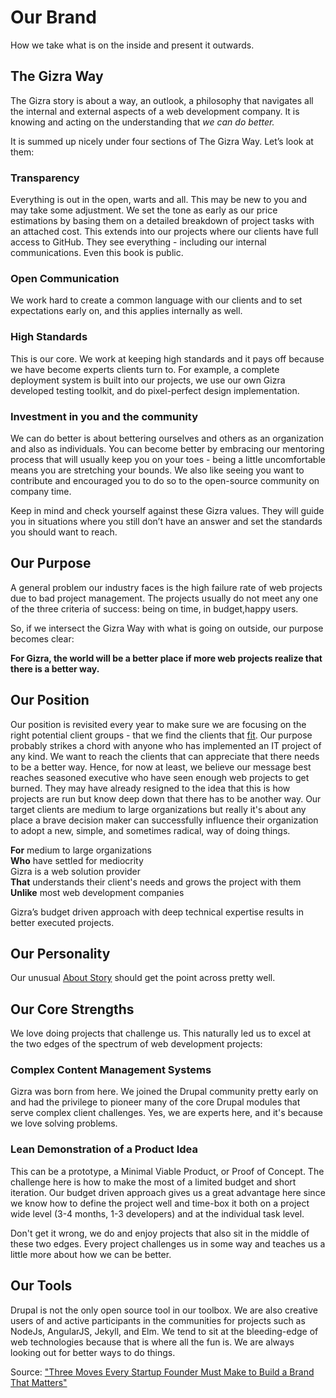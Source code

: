 # Our Brand
How we take what is on the inside and present it outwards.  

## The Gizra Way

The Gizra story is about a way, an outlook, a philosophy that navigates all the internal and external aspects of a web development company. It is knowing and acting on the understanding that *we can do better.*

It is summed up nicely under four sections of The Gizra Way. Let’s look at them:

### Transparency  

Everything is out in the open, warts and all.  This may be new to you and may take some adjustment. We set the tone as early as our price estimations by basing them on a detailed breakdown of project tasks with an attached cost. This extends into our projects where our clients have full access to GitHub. They see everything - including our internal communications. Even this book is public. 

### Open Communication

We work hard to create a common language with our clients and to set expectations early on, and this applies internally as well.  

### High Standards

This is our core. We work at keeping high standards and it pays off because we have become experts clients turn to. For example, a complete deployment system is built into our projects, we use our own Gizra developed testing toolkit, and do pixel-perfect design implementation.

### Investment in you and the community

We can do better is about bettering ourselves and others as an organization and also as individuals.  You can become better by embracing our mentoring process that will usually keep you on your toes - being a little uncomfortable means you are stretching your bounds.  We also like seeing you want to contribute and encouraged you to do so to the open-source community on company time.

Keep in mind and check yourself against these Gizra values. They will guide you in situations where you still don’t have an answer and set the standards you should want to reach.

## Our Purpose

A general problem our industry faces is the high failure rate of web projects due to bad project management. The projects usually do not meet any one of the three criteria of success: being on time, in budget,happy users. 

So, if we intersect the Gizra Way with what is going on outside, our purpose becomes clear:

**For Gizra, the world will be a better place if more web projects realize that there is a better way.**

## Our Position

Our position is revisited every year to make sure we are focusing on the right potential client groups - that we find the clients that [fit](http://www.gizra.com/fit/). Our purpose probably strikes a chord with anyone who has implemented an IT project of any kind.  We want to reach the clients that can appreciate that there needs to be a better way.  Hence, for now at least, we believe our message best reaches seasoned executive who have seen enough web projects to get burned. They may have already resigned to the idea that this is how projects are run but know deep down that there has to be another way. Our target clients are medium to large organizations but really it's about any place a brave decision maker can successfully influence their organization to adopt a new, simple, and sometimes radical, way of doing things.

**For** medium to large organizations  
**Who** have settled for mediocrity  
Gizra is a web solution provider  
**That** understands their client's needs and grows the project with them  
**Unlike** most web development companies

Gizra’s budget driven approach with deep technical expertise results in better executed projects.

## Our Personality

Our unusual [About Story](http://www.gizra.com/content/the-about-story/) should get the point across pretty well.

## Our Core Strengths

We love doing projects that challenge us. This naturally led us to excel at the two edges of the spectrum of web development projects:

### Complex Content Management Systems

Gizra was born from here. We joined the Drupal community pretty early on and had the privilege to pioneer many of the core Drupal modules that serve complex client challenges.  Yes, we are experts here, and it's because we love solving problems.

### Lean Demonstration of a Product Idea

This can be a prototype, a Minimal Viable Product, or Proof of Concept. The challenge here is how to make the most of a limited budget and short iteration. Our budget driven approach gives us a great advantage here since we know how to define the project well and time-box it both on a project wide level (3-4 months, 1-3 developers) and at the individual task level.

Don't get it wrong, we do and enjoy projects that also sit in the middle of these two edges. Every project challenges us in some way and teaches us a little more about how we can be better.

## Our Tools
Drupal is not the only open source tool in our toolbox. We are also creative users of and active participants in the communities for projects such as NodeJs, AngularJS, Jekyll, and Elm. We tend to sit at the bleeding-edge of web technologies because that is where all the fun is. We are always looking out for better ways to do things.

Source: ["Three Moves Every Startup Founder Must Make to Build a Brand That Matters"](http://firstround.com/review/three-moves-every-startup-founder-must-make-to-build-a-brand-that-matters/)
